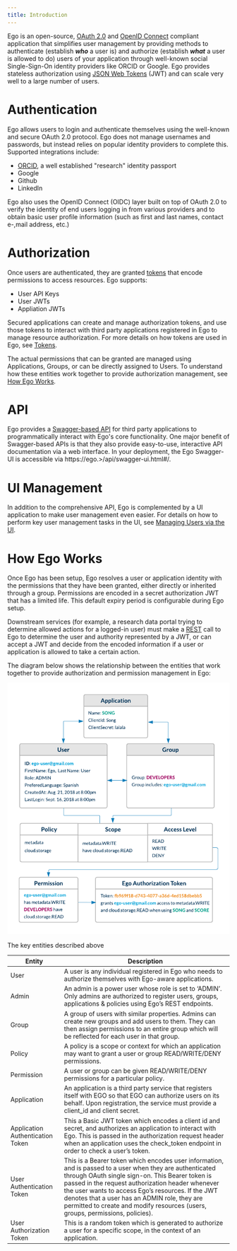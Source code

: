 ```yaml
---
title: Introduction
---
```


Ego is an open-source, [OAuth 2.0](https://oauth.net/2/) and [OpenID Connect](https://auth0.com/docs/protocols/openid-connect-protocol) compliant application that simplifies user management by providing methods to authenticate (establish __*who*__ a user is) and authorize (establish __*what*__ a user is allowed to do) users of your application through well-known social Single-Sign-On identity providers like ORCID or Google. Ego provides stateless authorization using [JSON Web Tokens](https://jwt.io/introduction) (JWT) and can scale very well to a large number of users.

# Authentication 
Ego allows users to login and authenticate themselves using the well-known and secure OAuth 2.0 protocol.  Ego does not manage usernames and passwords, but instead relies on popular identity providers to complete this. Supported integrations include: 

- [ORCID](https://orcid.org/), a well established "research" identity passport
- Google 
- Github
- LinkedIn

Ego also uses the OpenID Connect (OIDC) layer built on top of OAuth 2.0 to verify the identity of end users logging in from various providers and to obtain basic user profile information (such as first and last names, contact e-,mail address, etc.)

# Authorization  
Once users are authenticated, they are granted [tokens](./getting-started/tokens.md) that encode permissions to access resources.  Ego supports: 

- User API Keys
- User JWTs
- Appliation JWTs

Secured applications can create and manage authorization tokens, and use those tokens to interact with third party applications registered in Ego to manage resource authorization.  For more details on how tokens are used in Ego, see [Tokens](./getting-started/tokens.md).

The actual permissions that can be granted are managed using Applications, Groups, or can be directly assigned to Users.  To understand how these entities work together to provide authorization management, see [How Ego Works](#how-ego-works).

# API

Ego provides a [Swagger-based API](https://swagger.io/docs/specification/2-0/what-is-swagger/) for third party applications to programmatically interact with Ego's core functionality.  One major benefit of Swagger-based APIs is that they also provide easy-to-use, interactive API documentation via a web interface.  In your deployment, the Ego Swagger-UI is accessible via https://ego._<yourDomain>_>/api/swagger-ui.html#/.  

# UI Management  
In addition to the comprehensive API, Ego is complemented by a UI application to make user management even easier.  For details on how to perform key user management tasks in the UI, see [Managing Users via the UI](./getting-started/usage.md#ui).

# How Ego Works
Once Ego has been setup, Ego resolves a user or application identity with the permissions that they have been granted, either directly or inherited through a group.  Permissions are encoded in a secret authorization JWT that has a limited life.  This default expiry period is configurable during Ego setup.

Downstream services (for example, a research data portal trying to determine allowed actions for a logged-in user) must make a [REST](https://www.codecademy.com/articles/what-is-rest) call to Ego to determine the user and authority represented by a JWT, or can accept a JWT and decide from the encoded information if a user or application is allowed to take a certain action.

The diagram below shows the relationship between the entities that work together to provide authorization and permission management in Ego:

![Entity Diagram](assets/how-it-works.png 'Ego Entity Diagram')


The key entities described above

| Entity  | Description|
|-|-|
| User | A user is any individual registered in Ego who needs to authorize themselves with Ego-aware applications. |
| Admin | An admin is a power user whose role is set to ‘ADMIN’. Only admins are authorized to register users, groups, applications & policies using Ego’s REST endpoints. |
| Group | A group of users with similar properties. Admins can create new groups and add users to them. They can then assign permissions to an entire group which will be reflected for each user in that group. |
| Policy | A policy is a scope or context for which an application may want to grant a user or group READ/WRITE/DENY permissions. |
| Permission | A user or group can be given READ/WRITE/DENY permissions for a particular policy. |
| Application | An application is a third party service that registers itself with EGO so that EGO can authorize users on its behalf. Upon registration, the service must provide a client_id and client secret. |
| Application Authentication Token |  This a Basic JWT token which encodes a client id and secret, and authorizes an application to interact with Ego. This is passed in the authorization request header when an application uses the check_token endpoint in order to check a user’s token. |
| User Authentication Token | This is a Bearer token which encodes user information, and is passed to a user when they are authenticated through OAuth single sign-on. This Bearer token is passed in the request authorization header whenever the user wants to access Ego’s resources. If the JWT denotes that a user has an ADMIN role, they are permitted to create and modify resources (users, groups, permissions, policies). |
| User Authorization Token | This is a random token which is generated to authorize a user for a specific scope, in the context of an application. |
